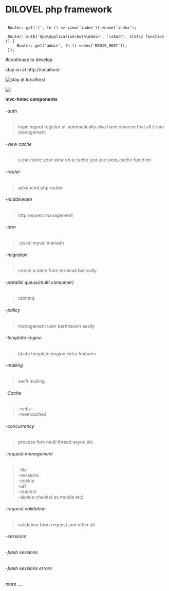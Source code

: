 # DILOVEL php framework 




```<?php
 
 Router::get('/', fn () => view('index'))->name('index');

 Router::auth('App\Application\Auth\Admin', 'isAuth', static function () {
     Router::get('admin', fn () =>env('REDIS_HOST'));
 });
```
#continues to develop


stay on at http://localhost



![stay at localhost](https://i.ibb.co/NSVRG18/carbon.png)

![](https://i.ibb.co/XCfRF09/carbon-1.png)

**mvc-hmvc components** 
###### -auth
>login logout register all automatically also have obverse that all it can management
###### -view cache 
>u can store your view on a cache just use view_cache function
###### -router
>advanced php router
###### -middleware
>http request management
###### -orm
>-pssql mysql mariadb
###### -migration
>create a table from terminal basically

###### -parallel queue(multi consumer)
>rabitmq
###### -policy
>management user permission easily 
###### -template engine
>blade template engine extra features
###### -mailing 
>swift mailing 
###### -Cache
>-redis<br>
>-memcached<br>
###### -concurrency 
>process fork
>multi thread 
>async etc
###### -request management
>-file <br>
>-sessions<br>
>-cookie<br>
>-url<br>
>-redirect<br>
>-device checks( as mobile etc)
###### -request validation
>validation form request and other all 
###### -sessions 
###### -flash sessions 
###### -flash sessions  errors
###### more ....



